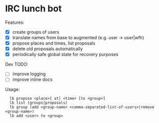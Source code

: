 # IRC lunch bot

Features: 
- [x] create groups of users
- [x] translate names from base to augmented (e.g. user -> user|wfh)
- [x] propose places and times, list proposals
- [x] delete old proposals automatically
- [x] periodically safe global state for recovery purposes

Dev TODO:
- [ ] improve logging
- [ ] improve inline docs

Usage:
```
  lb propose <place>[ at] <time> [to <group>]
  lb list (groups|proposals)
  lb group (add <group-name> <comma-separated-list-of-users>|remove <group-name>)
  lb add <user> to <group>
```
